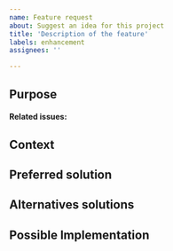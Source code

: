 ```yaml
---
name: Feature request
about: Suggest an idea for this project
title: 'Description of the feature'
labels: enhancement
assignees: ''

---
```


## Purpose
<!--- A clear and concise description of what the problem is. -->

#### Related issues:
<!--- Link to issues that would be solved with this feature -->

## Context
<!--- How has this issue affected you? What are you trying to accomplish? -->
<!--- Providing context helps us come up with a solution that is most useful in the real world -->

<!--- Provide a general summary of the issue in the Title above -->

## Preferred solution
<!--- A clear and concise description of what you want to happen. -->

## Alternatives solutions
<!--- A clear and concise description of any alternative solutions or features you've considered. -->

## Possible Implementation
<!--- Not obligatory, but suggest an idea for implementing addition or change -->
